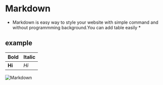 # Markdown
* Markdown is easy way to style your website with simple command and without programmming background.You can add table easily *

## example

Bold | Italic
---- | ------
**Hi** | *Hi* 



![Markdown](https://d33wubrfki0l68.cloudfront.net/722f0d393d543949f94038accfbb3887ba9c318b/f6fc0/assets/images/atom.png)